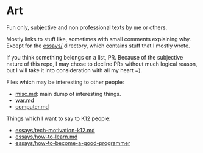 # Art

Fun only, subjective and non professional texts by me or others.

Mostly links to stuff like, sometimes with small comments explaining why.
Except for the [essays/](essays/) directory, which contains stuff that I mostly wrote.

If you think something belongs on a list, PR. Because of the subjective nature of this repo, I may chose to decline PRs without much logical reason, but I will take it into consideration with all my heart =).

Files which may be interesting to other people:

- [misc.md](misc.md): main dump of interesting things.
- [war.md](computer.md)
- [computer.md](computer.md)

Things which I want to say to K12 people:

- [essays/tech-motivation-k12.md](essays/tech-motivation-k12.md)
- [essays/how-to-learn.md](essays/how-to-learn.md)
- [essays/how-to-become-a-good-programmer](essays/how-to-become-a-good-programmer)
